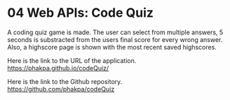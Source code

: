 # 04 Web APIs: Code Quiz

A coding quiz game is made. The user can select from multiple answers, 5 seconds is substracted from the users final score for every wrong answer. Also, a highscore page is shown with the most recent saved highscores.

Here is the link to the URL of the application. https://phakpa.github.io/codeQuiz/

Here is the link to the Github repository. https://github.com/phakpa/codeQuiz

